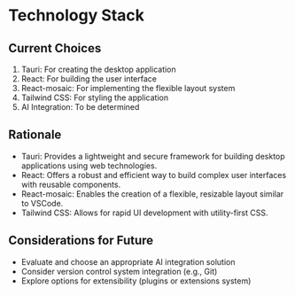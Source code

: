 # Technology Stack

## Current Choices

1. Tauri: For creating the desktop application
2. React: For building the user interface
3. React-mosaic: For implementing the flexible layout system
4. Tailwind CSS: For styling the application
5. AI Integration: To be determined

## Rationale

- Tauri: Provides a lightweight and secure framework for building desktop applications using web technologies.
- React: Offers a robust and efficient way to build complex user interfaces with reusable components.
- React-mosaic: Enables the creation of a flexible, resizable layout similar to VSCode.
- Tailwind CSS: Allows for rapid UI development with utility-first CSS.

## Considerations for Future

- Evaluate and choose an appropriate AI integration solution
- Consider version control system integration (e.g., Git)
- Explore options for extensibility (plugins or extensions system)
